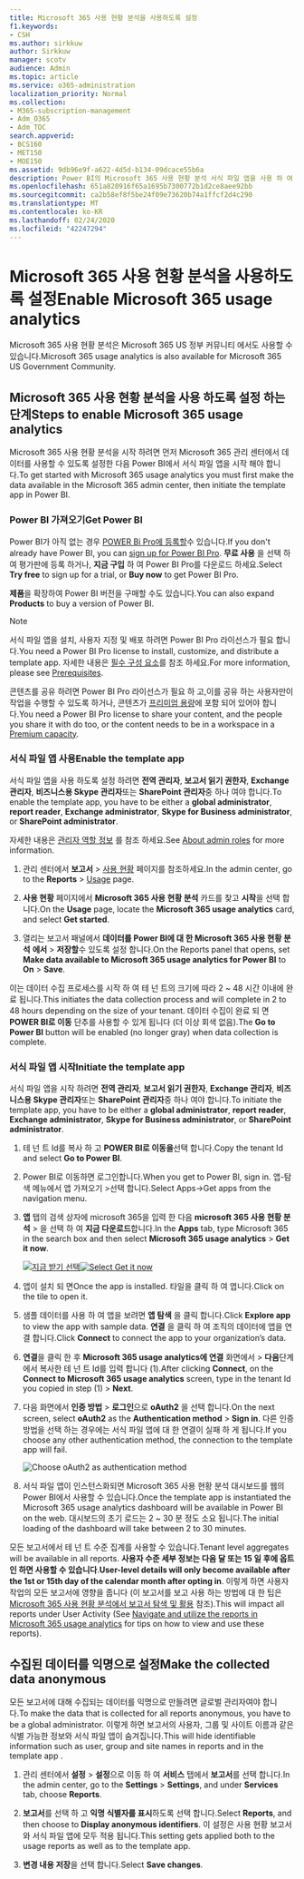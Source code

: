 ```yaml
---
title: Microsoft 365 사용 현황 분석을 사용하도록 설정
f1.keywords:
- CSH
ms.author: sirkkuw
author: Sirkkuw
manager: scotv
audience: Admin
ms.topic: article
ms.service: o365-administration
localization_priority: Normal
ms.collection:
- M365-subscription-management
- Adm_O365
- Adm_TOC
search.appverid:
- BCS160
- MET150
- MOE150
ms.assetid: 9db96e9f-a622-4d5d-b134-09dcace55b6a
description: Power BI의 Microsoft 365 사용 현황 분석 서식 파일 앱을 사용 하 여 테 넌 트에 대 한 데이터 수집을 시작 하는 방법을 알아봅니다.
ms.openlocfilehash: 651a820916f65a1695b7300772b1d2ce8aee92bb
ms.sourcegitcommit: ca2b58ef8f5be24f09e73620b74a1ffcf2d4c290
ms.translationtype: MT
ms.contentlocale: ko-KR
ms.lasthandoff: 02/24/2020
ms.locfileid: "42247294"
---
```

# <a name="enable-microsoft-365-usage-analytics"></a><span data-ttu-id="77a5f-103">Microsoft 365 사용 현황 분석을 사용하도록 설정</span><span class="sxs-lookup"><span data-stu-id="77a5f-103">Enable Microsoft 365 usage analytics</span></span>

<span data-ttu-id="77a5f-104">Microsoft 365 사용 현황 분석은 Microsoft 365 US 정부 커뮤니티 에서도 사용할 수 있습니다.</span><span class="sxs-lookup"><span data-stu-id="77a5f-104">Microsoft 365 usage analytics is also available for Microsoft 365 US Government Community.</span></span>
  
## <a name="steps-to-enable-microsoft-365-usage-analytics"></a><span data-ttu-id="77a5f-105">Microsoft 365 사용 현황 분석을 사용 하도록 설정 하는 단계</span><span class="sxs-lookup"><span data-stu-id="77a5f-105">Steps to enable Microsoft 365 usage analytics</span></span>

<span data-ttu-id="77a5f-106">Microsoft 365 사용 현황 분석을 시작 하려면 먼저 Microsoft 365 관리 센터에서 데이터를 사용할 수 있도록 설정한 다음 Power BI에서 서식 파일 앱을 시작 해야 합니다.</span><span class="sxs-lookup"><span data-stu-id="77a5f-106">To get started with Microsoft 365 usage analytics you must first make the data available in the Microsoft 365 admin center, then initiate the template app in Power BI.</span></span>
  
### <a name="get-power-bi"></a><span data-ttu-id="77a5f-107">Power BI 가져오기</span><span class="sxs-lookup"><span data-stu-id="77a5f-107">Get Power BI</span></span>

<span data-ttu-id="77a5f-108">Power BI가 아직 없는 경우 [POWER Bi Pro에 등록할](https://go.microsoft.com/fwlink/p/?linkid=845347)수 있습니다.</span><span class="sxs-lookup"><span data-stu-id="77a5f-108">If you don't already have Power BI, you can [sign up for Power BI Pro](https://go.microsoft.com/fwlink/p/?linkid=845347).</span></span> <span data-ttu-id="77a5f-109">**무료 사용** 을 선택 하 여 평가판에 등록 하거나, **지금 구입** 하 여 Power BI Pro를 다운로드 하세요.</span><span class="sxs-lookup"><span data-stu-id="77a5f-109">Select **Try free** to sign up for a trial, or **Buy now** to get Power BI Pro.</span></span>
  
  
<span data-ttu-id="77a5f-110">**제품**을 확장하여 Power BI 버전을 구매할 수도 있습니다.</span><span class="sxs-lookup"><span data-stu-id="77a5f-110">You can also expand **Products** to buy a version of Power BI.</span></span> 

> [!NOTE]
> <span data-ttu-id="77a5f-111">서식 파일 앱을 설치, 사용자 지정 및 배포 하려면 Power BI Pro 라이선스가 필요 합니다.</span><span class="sxs-lookup"><span data-stu-id="77a5f-111">You need a Power BI Pro license to install, customize, and distribute a template app.</span></span> <span data-ttu-id="77a5f-112">자세한 내용은 [필수 구성 요소](https://docs.microsoft.com/power-bi/service-template-apps-install-distribute?source=docs#prerequisites)를 참조 하세요.</span><span class="sxs-lookup"><span data-stu-id="77a5f-112">For more information, please see [Prerequisites](https://docs.microsoft.com/power-bi/service-template-apps-install-distribute?source=docs#prerequisites).</span></span>

<span data-ttu-id="77a5f-113">콘텐츠를 공유 하려면 Power BI Pro 라이선스가 필요 하 고,이를 공유 하는 사용자만이 작업을 수행할 수 있도록 하거나, 콘텐츠가 [프리미엄 용량](https://docs.microsoft.com/power-bi/service-premium-what-is)에 포함 되어 있어야 합니다.</span><span class="sxs-lookup"><span data-stu-id="77a5f-113">You need a Power BI Pro license to share your content, and the people you share it with do too, or the content needs to be in a workspace in a [Premium capacity](https://docs.microsoft.com/power-bi/service-premium-what-is).</span></span> 
  
### <a name="enable-the-template-app"></a><span data-ttu-id="77a5f-114">서식 파일 앱 사용</span><span class="sxs-lookup"><span data-stu-id="77a5f-114">Enable the template app</span></span>

<span data-ttu-id="77a5f-115">서식 파일 앱을 사용 하도록 설정 하려면 **전역 관리자**, **보고서 읽기 권한자**, **Exchange 관리자**, **비즈니스용 Skype 관리자**또는 **SharePoint 관리자**중 하나 여야 합니다.</span><span class="sxs-lookup"><span data-stu-id="77a5f-115">To enable the template app, you have to be either a **global administrator**, **report reader**, **Exchange administrator**, **Skype for Business administrator**, or **SharePoint administrator**.</span></span> 
  
<span data-ttu-id="77a5f-116">자세한 내용은 [관리자 역할 정보](../add-users/about-admin-roles.md) 를 참조 하세요.</span><span class="sxs-lookup"><span data-stu-id="77a5f-116">See [About admin roles](../add-users/about-admin-roles.md) for more information.</span></span> 
  
1. <span data-ttu-id="77a5f-117">관리 센터에서 **보고서** \> <a href="https://go.microsoft.com/fwlink/p/?linkid=2074756" target="_blank">사용 현황</a> 페이지를 참조하세요.</span><span class="sxs-lookup"><span data-stu-id="77a5f-117">In the admin center, go to the **Reports** \> <a href="https://go.microsoft.com/fwlink/p/?linkid=2074756" target="_blank">Usage</a> page.</span></span> 
    
2. <span data-ttu-id="77a5f-118">**사용 현황** 페이지에서 **Microsoft 365 사용 현황 분석** 카드를 찾고 **시작**을 선택 합니다.</span><span class="sxs-lookup"><span data-stu-id="77a5f-118">On the **Usage** page, locate the **Microsoft 365 usage analytics** card, and select **Get started**.</span></span>
    
3. <span data-ttu-id="77a5f-119">열리는 보고서 패널에서 **데이터를 Power BI에 대 한 Microsoft 365 사용 현황 분석** **에서** \> **저장할**수 있도록 설정 합니다.</span><span class="sxs-lookup"><span data-stu-id="77a5f-119">On the Reports panel that opens, set **Make data available to Microsoft 365 usage analytics for Power BI** to **On** \> **Save**.</span></span> 
  
<span data-ttu-id="77a5f-120">이는 데이터 수집 프로세스를 시작 하 여 테 넌 트의 크기에 따라 2 ~ 48 시간 이내에 완료 됩니다.</span><span class="sxs-lookup"><span data-stu-id="77a5f-120">This initiates the data collection process and will complete in 2 to 48 hours depending on the size of your tenant.</span></span> <span data-ttu-id="77a5f-121">데이터 수집이 완료 되 면 **POWER BI로 이동** 단추를 사용할 수 있게 됩니다 (더 이상 회색 없음).</span><span class="sxs-lookup"><span data-stu-id="77a5f-121">The **Go to Power BI** button will be enabled (no longer gray) when data collection is complete.</span></span> 
    
### <a name="initiate-the-template-app"></a><span data-ttu-id="77a5f-122">서식 파일 앱 시작</span><span class="sxs-lookup"><span data-stu-id="77a5f-122">Initiate the template app</span></span>

<span data-ttu-id="77a5f-123">서식 파일 앱을 시작 하려면 **전역 관리자**, **보고서 읽기 권한자**, **Exchange 관리자**, **비즈니스용 Skype 관리자**또는 **SharePoint 관리자**중 하나 여야 합니다.</span><span class="sxs-lookup"><span data-stu-id="77a5f-123">To initiate the template app, you have to be either a **global administrator**, **report reader**, **Exchange administrator**, **Skype for Business administrator**, or **SharePoint administrator**.</span></span> 
  
1. <span data-ttu-id="77a5f-124">테 넌 트 Id를 복사 하 고 **POWER BI로 이동을**선택 합니다.</span><span class="sxs-lookup"><span data-stu-id="77a5f-124">Copy the tenant Id and select **Go to Power BI**.</span></span>
    
2.  <span data-ttu-id="77a5f-125">Power BI로 이동하면 로그인합니다.</span><span class="sxs-lookup"><span data-stu-id="77a5f-125">When you get to Power BI, sign in.</span></span> <span data-ttu-id="77a5f-126">앱-탐색 메뉴에서 앱 가져오기 >선택 합니다.</span><span class="sxs-lookup"><span data-stu-id="77a5f-126">Select Apps->Get apps from the navigation menu.</span></span>    
  
3. <span data-ttu-id="77a5f-127">**앱** 탭의 검색 상자에 microsoft 365을 입력 한 다음 **microsoft 365 사용 현황 분석** \> 을 선택 하 여 **지금 다운로드**합니다.</span><span class="sxs-lookup"><span data-stu-id="77a5f-127">In the **Apps** tab, type Microsoft 365 in the search box and then select **Microsoft 365 usage analytics** \> **Get it now**.</span></span>

    <span data-ttu-id="77a5f-128">[![지금 받기 선택](../media/78102250-9874-4a32-8365-436f13560b52.png)](https://app.powerbi.com/groups/me/getapps/services/cia_microsoft365.microsoft-365-usage-analytics)</span><span class="sxs-lookup"><span data-stu-id="77a5f-128">[![Select Get it now](../media/78102250-9874-4a32-8365-436f13560b52.png)](https://app.powerbi.com/groups/me/getapps/services/cia_microsoft365.microsoft-365-usage-analytics)</span></span>
    
4.  <span data-ttu-id="77a5f-129">앱이 설치 되 면</span><span class="sxs-lookup"><span data-stu-id="77a5f-129">Once the app is installed.</span></span> <span data-ttu-id="77a5f-130">타일을 클릭 하 여 엽니다.</span><span class="sxs-lookup"><span data-stu-id="77a5f-130">Click on the tile to open it.</span></span>

5.  <span data-ttu-id="77a5f-131">샘플 데이터를 사용 하 여 앱을 보려면 **앱 탐색** 을 클릭 합니다.</span><span class="sxs-lookup"><span data-stu-id="77a5f-131">Click **Explore app** to view the app with sample data.</span></span> <span data-ttu-id="77a5f-132">**연결** 을 클릭 하 여 조직의 데이터에 앱을 연결 합니다.</span><span class="sxs-lookup"><span data-stu-id="77a5f-132">Click **Connect** to connect the app to your organization’s data.</span></span>

6.  <span data-ttu-id="77a5f-133">**연결**을 클릭 한 후 **Microsoft 365 usage analytics에 연결** 화면에서 \> **다음**단계에서 복사한 테 넌 트 Id를 입력 합니다 (1).</span><span class="sxs-lookup"><span data-stu-id="77a5f-133">After clicking **Connect**, on the **Connect to Microsoft 365 usage analytics** screen, type in the tenant Id you copied in step (1) \> **Next**.</span></span>
    
7. <span data-ttu-id="77a5f-134">다음 화면에서 **인증 방법** \> **로그인**으로 **oAuth2** 을 선택 합니다.</span><span class="sxs-lookup"><span data-stu-id="77a5f-134">On the next screen, select **oAuth2** as the **Authentication method** \> **Sign in**.</span></span> <span data-ttu-id="77a5f-135">다른 인증 방법을 선택 하는 경우에는 서식 파일 앱에 대 한 연결이 실패 하 게 됩니다.</span><span class="sxs-lookup"><span data-stu-id="77a5f-135">If you choose any other authentication method, the connection to the template app will fail.</span></span>
    
    ![Choose oAuth2 as authentication method](../media/ac85a360-c278-4c60-8aa3-68f4828f1d96.png)
  
8. <span data-ttu-id="77a5f-137">서식 파일 앱이 인스턴스화되면 Microsoft 365 사용 현황 분석 대시보드를 웹의 Power BI에서 사용할 수 있습니다.</span><span class="sxs-lookup"><span data-stu-id="77a5f-137">Once the template app is instantiated the Microsoft 365 usage analytics dashboard will be available in Power BI on the web.</span></span> <span data-ttu-id="77a5f-138">대시보드의 초기 로드는 2 ~ 30 분 정도 소요 됩니다.</span><span class="sxs-lookup"><span data-stu-id="77a5f-138">The initial loading of the dashboard will take between 2 to 30 minutes.</span></span>
  
<span data-ttu-id="77a5f-139">모든 보고서에서 테 넌 트 수준 집계를 사용할 수 있습니다.</span><span class="sxs-lookup"><span data-stu-id="77a5f-139">Tenant level aggregates will be available in all reports.</span></span> <span data-ttu-id="77a5f-140">**사용자 수준 세부 정보는 다음 달 또는 15 일 후에 옵트인 하면 사용할 수 있습니다**.</span><span class="sxs-lookup"><span data-stu-id="77a5f-140">**User-level details will only become available after the 1st or 15th day of the calendar month after opting in**.</span></span> <span data-ttu-id="77a5f-141">이렇게 하면 사용자 작업의 모든 보고서에 영향을 줍니다 (이 보고서를 보고 사용 하는 방법에 대 한 팁은 [Microsoft 365 사용 현황 분석에서 보고서 탐색 및 활용](navigate-and-utilize-reports.md) 참조).</span><span class="sxs-lookup"><span data-stu-id="77a5f-141">This will impact all reports under User Activity (See [Navigate and utilize the reports in Microsoft 365 usage analytics](navigate-and-utilize-reports.md) for tips on how to view and use these reports).</span></span>
    
## <a name="make-the-collected-data-anonymous"></a><span data-ttu-id="77a5f-142">수집된 데이터를 익명으로 설정</span><span class="sxs-lookup"><span data-stu-id="77a5f-142">Make the collected data anonymous</span></span>

<span data-ttu-id="77a5f-143">모든 보고서에 대해 수집되는 데이터를 익명으로 만들려면 글로벌 관리자여야 합니다.</span><span class="sxs-lookup"><span data-stu-id="77a5f-143">To make the data that is collected for all reports anonymous, you have to be a global administrator.</span></span> <span data-ttu-id="77a5f-144">이렇게 하면 보고서의 사용자, 그룹 및 사이트 이름과 같은 식별 가능한 정보와 서식 파일 앱이 숨겨집니다.</span><span class="sxs-lookup"><span data-stu-id="77a5f-144">This will hide identifiable information such as user, group and site names in reports and in the template app .</span></span>
  
1. <span data-ttu-id="77a5f-145">관리 센터에서 **설정** \> **설정**으로 이동 하 여 **서비스** 탭에서 **보고서**를 선택 합니다.</span><span class="sxs-lookup"><span data-stu-id="77a5f-145">In the admin center, go to the **Settings** \> **Settings**, and under **Services** tab, choose **Reports**.</span></span>
    
2. <span data-ttu-id="77a5f-146">**보고서**를 선택 하 고 **익명 식별자를 표시**하도록 선택 합니다.</span><span class="sxs-lookup"><span data-stu-id="77a5f-146">Select **Reports**, and then choose to **Display anonymous identifiers**.</span></span> <span data-ttu-id="77a5f-147">이 설정은 사용 현황 보고서와 서식 파일 앱에 모두 적용 됩니다.</span><span class="sxs-lookup"><span data-stu-id="77a5f-147">This setting gets applied both to the usage reports as well as to the template app.</span></span>
  
3. <span data-ttu-id="77a5f-148">**변경 내용 저장**을 선택 합니다.</span><span class="sxs-lookup"><span data-stu-id="77a5f-148">Select **Save changes**.</span></span>
